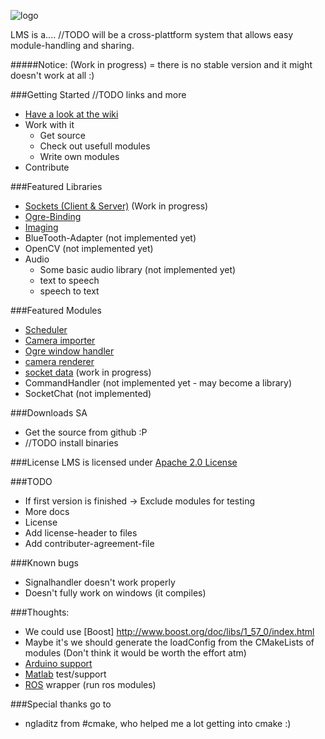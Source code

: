 ![logo](https://github.com/Phibedy/LMS/blob/master/lms_banner.jpg)

LMS is a.... //TODO
will be a cross-plattform system that allows easy module-handling and sharing.

#####Notice:
(Work in progress) = there is no stable version and it might doesn't work at all :)

###Getting Started
//TODO links and more
  * [Have a look at the wiki](https://github.com/Phibedy/LMS/wiki)
  * Work with it
    * Get source
    * Check out usefull modules
    * Write own modules
  * Contribute

###Featured Libraries
 * [Sockets (Client & Server)](https://github.com/Phibedy/SocketConnection) (Work in progress)
 * [Ogre-Binding](https://github.com/Phibedy/ogrea_binding)
 * [Imaging](https://github.com/syxolk/imaging)
 * BlueTooth-Adapter (not implemented yet)
 * OpenCV (not implemented yet)
 * Audio
   * Some basic audio library (not implemented yet)
   * text to speech
   * speech to text
 

###Featured Modules
 * [Scheduler](https://github.com/Phibedy/Scheduler)
 * [Camera importer](https://github.com/Phibedy/camera)
 * [Ogre window handler](https://github.com/Phibedy/ogre_window_manager)
 * [camera renderer](https://github.com/Phibedy/camera_renderer)
 * [socket data](https://github.com/Phibedy/socket_data) (work in progress)
 * CommandHandler (not implemented yet - may become a library)
 * SocketChat (not implemented)

###Downloads SA
  * Get the source from github :P
  * //TODO install binaries


###License
  LMS is licensed under [Apache 2.0 License](http://www.apache.org/licenses/LICENSE-2.0.html)

###TODO
  * If first version is finished -> Exclude modules for testing
  * More docs
  * License
   * Add license-header to files
   * Add contributer-agreement-file


###Known bugs
  * Signalhandler doesn't work properly
  * Doesn't fully work on windows (it compiles)

###Thoughts:
  * We could use [Boost] http://www.boost.org/doc/libs/1_57_0/index.html
  * Maybe it's we should generate the loadConfig from the CMakeLists of modules (Don't think it would be worth the effort atm)
  * [Arduino support](http://stackoverflow.com/questions/16224746/how-to-use-c11-to-program-the-arduino)
  * [Matlab](http://de.mathworks.com/help/matlab/calling-matlab-engine-from-c-c-and-fortran-programs.html) test/support 
  * [ROS](http://www.ros.org/) wrapper (run ros modules)

###Special thanks go to
  *  ngladitz from #cmake, who helped me a lot getting into cmake :)
